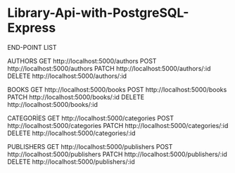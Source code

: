# Library-Api-with-PostgreSQL-Express

END-POINT LIST

AUTHORS
GET http://localhost:5000/authors
POST http://localhost:5000/authors
PATCH http://localhost:5000/authors/:id
DELETE http://localhost:5000/authors/:id

BOOKS
GET http://localhost:5000/books
POST http://localhost:5000/books
PATCH http://localhost:5000/books/:id
DELETE http://localhost:5000/books/:id

CATEGORİES
GET http://localhost:5000/categories
POST http://localhost:5000/categories
PATCH http://localhost:5000/categories/:id
DELETE http://localhost:5000/categories/:id

PUBLISHERS
GET http://localhost:5000/publishers
POST http://localhost:5000/publishers
PATCH http://localhost:5000/publishers/:id
DELETE http://localhost:5000/publishers/:id
